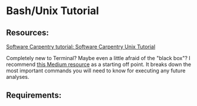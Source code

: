 # Bash/Unix Tutorial

## Resources:
[Software Carpentry tutorial: Software Carpentry Unix Tutorial](http://bioinformatics-core-shared-training.github.io/shell-novice/ )

Completely new to Terminal? Maybe even a little afraid of the "black box"? I recommend [this Medium resource](https://medium.com/@grace.m.nolan/terminal-for-beginners-e492ba10902a) as a starting off point. It breaks down the most important commands you will need to know for executing any future analyses.

## Requirements:
